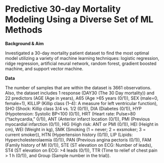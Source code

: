 # Predictive 30-day Mortality Modeling Using a Diverse Set of ML Methods


**Background  & Aim**

Investigated a 30-day mortality patient dataset to find the most optimal model utilizing a variety of machine learning techniques: logistic regression, ridge regression, artificial neural network, random forest, gradient boosted machine, and support vector machine.

**Data**


The number of samples that are within the dataset is 3661 observations. Also, the dataset includes 1 response (DAY30 (The 30 Day mortality)) and 22 predictors (AGE (Age in years), A65 (Age >65 years (0/1)), SEX (male=0, female=1), KILLIP (Killip class (1–4): A measure for left ventricular function), SHO (Shock: Killip class 3/4 vs. 1/2 (0/1)), DIA (Diabetes (0/1)), HYP (Hypotension: Systolic BP<100 (0/1)), HRT (Heart rate: Pulse>80 (“tachycardia,” 0/1)), ANT (Anterior infarct location (0/1)), PMI (Previous myocardial infarction (0/1)), HIG (High risk: ANT or PMI (0/1)), HEI (Height in cm), WEI (Weight in kg), SMK (Smoking (1 = never; 2 = exsmoker; 3 = current smoker)), HTN (Hypertension history (0/1)), LIP (Lipids: Hypercholesterolaemia (0/1)), PAN (Previous angina pectoris (0/1)), FAM (Family history of MI (0/1)), STE (ST elevation on ECG: Number of leads), ST4 (ST elevation on ECG: >4 leads (0/1)), TTR (Time to relief of chest pain > 1 h (0/1)), and Group (Sample number in the trial)).

